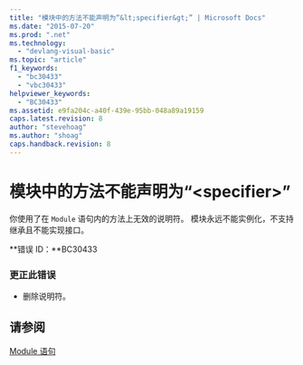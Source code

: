 ```yaml
---
title: "模块中的方法不能声明为“&lt;specifier&gt;” | Microsoft Docs"
ms.date: "2015-07-20"
ms.prod: ".net"
ms.technology: 
  - "devlang-visual-basic"
ms.topic: "article"
f1_keywords: 
  - "bc30433"
  - "vbc30433"
helpviewer_keywords: 
  - "BC30433"
ms.assetid: e9fa204c-a40f-439e-95bb-048a89a19159
caps.latest.revision: 8
author: "stevehoag"
ms.author: "shoag"
caps.handback.revision: 8
---
```

# 模块中的方法不能声明为“&lt;specifier&gt;”
你使用了在 `Module` 语句内的方法上无效的说明符。 模块永远不能实例化，不支持继承且不能实现接口。  
  
 **错误 ID：**BC30433  
  
### 更正此错误  
  
-   删除说明符。  
  
## 请参阅  
 [Module 语句](../../visual-basic/language-reference/statements/module-statement.md)